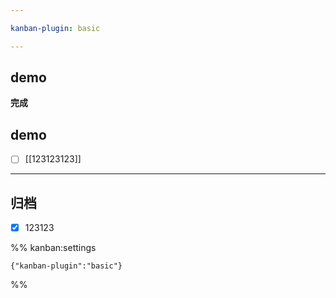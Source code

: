 ```yaml
---

kanban-plugin: basic

---
```


## demo

**完成**


## demo

- [ ] [[123123123]]


***

## 归档

- [x] 123123

%% kanban:settings
```
{"kanban-plugin":"basic"}
```
%%